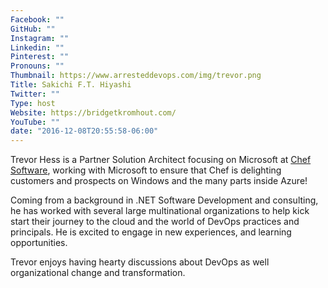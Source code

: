 ```yaml
---
Facebook: ""
GitHub: ""
Instagram: ""
Linkedin: ""
Pinterest: ""
Pronouns: ""
Thumbnail: https://www.arresteddevops.com/img/trevor.png
Title: Sakichi F.T. Hiyashi
Twitter: ""
Type: host
Website: https://bridgetkromhout.com/
YouTube: ""
date: "2016-12-08T20:55:58-06:00"
---
```

Trevor Hess is a Partner Solution Architect focusing on Microsoft at [Chef Software](https://www.chef.io/), working with Microsoft to ensure that Chef is delighting customers and prospects on Windows and the many parts inside Azure! 

Coming from a background in .NET Software Development and consulting, he has worked with several large multinational organizations to help kick start their journey to the cloud and the world of DevOps practices and principals. He is excited to engage in new experiences, and learning opportunities. 

Trevor enjoys having hearty discussions about DevOps as well organizational change and transformation.